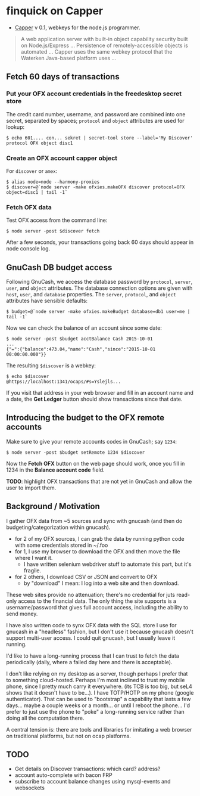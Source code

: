 # finquick on Capper

 - [Capper][] v 0.1, webkeys for the node.js programmer.

[Capper]: https://github.com/marcsAtSkyhunter/Capper

> A web application server with built-in object capability security
> built on Node.js/Express ...  Persistence of remotely-accessible
> objects is automated ...  Capper uses the same webkey protocol that
> the Waterken Java-based platform uses ...

## Fetch 60 days of transactions

### Put your OFX account credentials in the freedesktop secret store

The credit card number, username, and password are combined into one
secret, separated by spaces; `protocol` and `object` attributes are
used for lookup:

    $ echo 601.... con... sekret | secret-tool store --label='My Discover' protocol OFX object disc1

### Create an OFX account capper object

For `discover` or `amex`:

    $ alias node=node --harmony-proxies
    $ discover=@`node server -make ofxies.makeOFX discover protocol=OFX object=disc1 | tail -1`

### Fetch OFX data

Test OFX access from the command line:

    $ node server -post $discover fetch

After a few seconds, your transactions going back 60 days should
appear in node console log.

## GnuCash DB budget access

Following GnuCash, we access the database password by `protocol`,
`server`, `user`, and `object` attributes. The database connection
options are given with `host`, `user`, and `database` properties. The
`server`, `protocol`, and `object` attributes have sensible defaults:

    $ budget=@`node server -make ofxies.makeBudget database=db1 user=me | tail -1`

Now we can check the balance of an account since some date:

    $ node server -post $budget acctBalance Cash 2015-10-01
    ...
    {"=":{"balance":473.04,"name":"Cash","since":"2015-10-01 00:00:00.000"}}

The resulting `$discover` is a webkey:

    $ echo $discover
    @https://localhost:1341/ocaps/#s=Yslejls...

If you visit that address in your web browser and fill in an account
name and a date, the **Get Ledger** button should show transactions
since that date.

## Introducing the budget to the OFX remote accounts

Make sure to give your remote accounts codes in GnuCash; say `1234`:

    $ node server -post $budget setRemote 1234 $discover

Now the **Fetch OFX** button on the web page should work, once you
fill in 1234 in the **Balance account code** field.

**TODO**: highlight OFX transactions that are not yet in GnuCash and
  allow the user to import them.

## Background / Motivation

I gather OFX data from ~5 sources and sync with gnucash (and then do
budgeting/categorization within gnucash).

 - for 2 of my OFX sources, I can grab the data by running python code
   with some credentials stored in ~/.foo
 - for 1, I use my browser to download the OFX and then move the file
   where I want it.
   - I have written selenium webdriver stuff to
     automate this part, but it's fragile.
 - for 2 others, I download CSV or JSON and convert to OFX
   - by "download" I mean: I log into a web site and then download.

These web sites provide no attenuation; there's no credential for juts
read-only access to the financial data. The only thing the site
supports is a username/password that gives full account access,
including the ability to send money.

I have also written code to synx OFX data with the SQL store I use for
gnucash in a "headless" fashion, but I don't use it because gnucash
doesn't support multi-user access. I could quit gnucash, but I usually
leave it running.

I'd like to have a long-running process that I can trust to fetch the
data periodically (daily, where a failed day here and there is
acceptable).
 
I don't like relying on my desktop as a server, though perhaps I
prefer that to something cloud-hosted. Perhaps I'm most inclined to
trust my mobile phone, since I pretty much carry it everywhere. (its
TCB is too big, but seL4 shows that it doesn't have to be...). I have
TOTP/HOTP on my phone (google authenticator). That can be used to
"bootstrap" a capability that lasts a few days... maybe a couple weeks
or a month... or until I reboot the phone... I'd prefer to just use
the phone to "poke" a long-running service rather than doing all the
computation there.

A central tension is: there are tools and libraries for imitating a
web browser on traditional platforms, but not on ocap platforms.


## TODO

  - Get details on Discover transactions: which card? address?
  - account auto-complete with bacon FRP
  - subscribe to account balance changes using
    mysql-events and websockets
